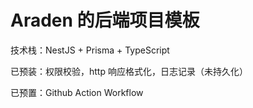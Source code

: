 # Araden 的后端项目模板

技术栈：NestJS + Prisma + TypeScript

已预装：权限校验，http 响应格式化，日志记录（未持久化）

已预置：Github Action Workflow
